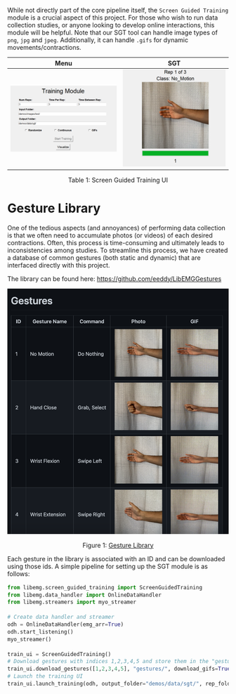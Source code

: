 <style>
    table {
        width: 100%;
    }
</style>

While not directly part of the core pipeline itself, the `Screen Guided Training` module is a crucial aspect of this project. For those who wish to run data collection studies, or anyone looking to develop online interactions, this module will be helpful. Note that our SGT tool can handle image types of `png`, `jpg` and `jpeg`. Additionally, it can handle `.gifs` for dynamic movements/contractions.

| <center>Menu</center>  | <center>SGT</center> |
| ------------- | ------------- |
| ![](menu.PNG) | ![](training.PNG) |
<center> <p> Table 1: Screen Guided Training UI</p> </center>


# Gesture Library
One of the tedious aspects (and annoyances) of performing data collection is that we often need to accumulate photos (or videos) of each desired contractions. Often, this process is time-consuming and ultimately leads to inconsistencies among studies. To streamline this process, we have created a database of common gestures (both static and dynamic) that are interfaced directly with this project.

The library can be found here: https://github.com/eeddy/LibEMGGestures

![](gesture_example.png)
<center> <p> Figure 1: <a href="https://github.com/eeddy/LibEMGGestures">Gesture Library</a></p> </center>

Each gesture in the library is associated with an ID and can be downloaded using those ids. A simple pipeline for setting up the SGT module is as follows: 

```Python
from libemg.screen_guided_training import ScreenGuidedTraining
from libemg.data_handler import OnlineDataHandler
from libemg.streamers import myo_streamer

# Create data handler and streamer 
odh = OnlineDataHandler(emg_arr=True)
odh.start_listening()
myo_streamer()

train_ui = ScreenGuidedTraining()
# Download gestures with indices 1,2,3,4,5 and store them in the "gestures/" folder
train_ui.download_gestures([1,2,3,4,5], "gestures/", download_gifs=True)
# Launch the training UI
train_ui.launch_training(odh, output_folder="demos/data/sgt/", rep_folder="demos/images/test/")
```